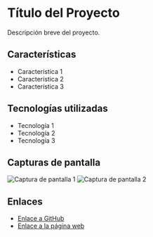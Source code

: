 # Título del Proyecto

Descripción breve del proyecto.

## Características

- Característica 1
- Característica 2
- Característica 3

## Tecnologías utilizadas

- Tecnología 1
- Tecnología 2
- Tecnología 3

## Capturas de pantalla

![Captura de pantalla 1](ruta/a/imagen1.png)
![Captura de pantalla 2](ruta/a/imagen2.png)

## Enlaces

- [Enlace a GitHub](https://github.com/tuusuario/proyecto)
- [Enlace a la página web](https://tuproyecto.com)
